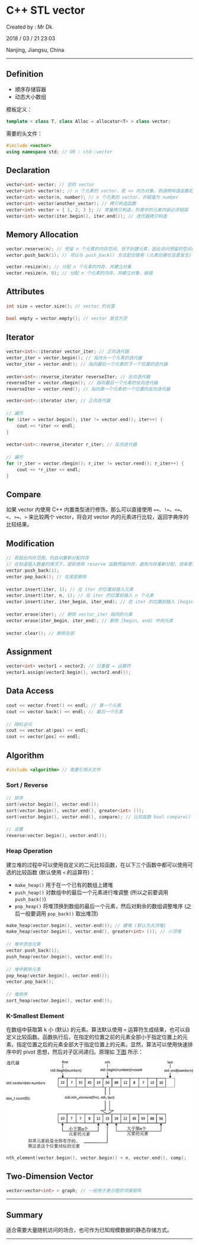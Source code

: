 # C++ STL vector

Created by : Mr Dk.

2018 / 03 / 21 23:03

Nanjing, Jiangsu, China

---

## Definition

* 顺序存储容器
* 动态大小数组​

模板定义：

```c++
template < class T, class Alloc = allocator<T> > class vector;
```

需要的头文件：

```c++
#include <vector>
using namespace std; // OR : std::vector
```

## Declaration

```c++
vector<int> vector; // 空的 vector
vector<int> vector(n); // n 个元素的 vector，若 <> 内为对象，则调用构造函数初始化
vector<int> vector(n, number); // n 个元素的 vector，并赋值为 number
vector<int> vector(another_vector); // 拷贝构造函数
vector<int> vector = { 1, 2, 3 }; // 常量拷贝构造，列表中的元素内容必须相容
vector<int> vector(iter.begin(), iter.end()); // 迭代器拷贝构造
```

## Memory Allocation

```c++
vector.reserve(n); // 预留 n 个元素的内存空间，但不创建元素，因此访问预留的空间是非法的
vector.push_back(1); // 可以与 push_back() 方法配合使用 (元素创建在这里发生)
```

```c++
vector.resize(n); // 分配 n 个元素的内存，并建立对象
vector.resize(n, 0); // 分配 n 个元素的内存，并建立对象，赋值
```

## Attributes

```c++
int size = vector.size(); // vector 的长度

bool empty = vector.empty(); // vector 是否为空
```

## Iterator

```c++
vector<int>::iterator vector_iter; // 正向迭代器
vector_iter = vector.begin(); // 指向头一个元素的迭代器
vector_iter = vector.end(); // 指向最后一个元素的下一个位置的迭代器

vector<int>::reverse_iterator reverseIter; // 反向迭代器
reverseIter = vector.rbegin(); // 指向最后一个元素的反向迭代器
reverseIter = vector.rend(); // 指向第一个元素前一个位置的反向迭代器
```

```c++
vector<int>::iterator iter; // 正向迭代器

// 遍历
for (iter = vector.begin(); iter != vector.end(); iter++) {
    cout << *iter << endl;
}

vector<int>::reverse_iterator r_iter; // 反向迭代器

// 遍历
for (r_iter = vector.rbegin(); r_iter != vector.rend(); r_iter++) {
    cout << *r_iter << endl;
}
```

## Compare

如果 vector 内使用 C++ 内置类型进行修饰，那么可以直接使用 `==`、`!=`、`<=`、`<`、`>=`、`>` 来比较两个 vector，将会对 vector 内的元素进行比较，返回字典序的比较结果。

## Modification

```c++
// 若超出内存范围，则自动重新分配内存
// 在知道插入数量的情况下，提前使用 reserve 函数预留内存，避免内存重新分配，效率更高
vector.push_back(1);
vector.pop_back(); // 在尾部删除

vector.insert(iter, 1); // 在 iter 的位置前插入元素
vector.insert(iter, n, 1); // 在 iter 的位置前插入 n 个元素
vector.insert(iter, iter_begin, iter_end); // 在 iter 的位置前插入 [begin, end) 的元素

vector.erase(iter); // 删除 vector_iter 指向的元素
vector.erase(iter_begin, iter_end); // 删除 [begin, end) 中的元素

vector.clear(); // 删除全部
```

## Assignment

```c++
vector<int> vector1 = vector2; // 已重载 = 运算符
vector1.assign(vector2.begin(), vector2.end());
```

## Data Access

```c++
cout << vector.front() << endl; // 第一个元素
cout << vector.back() << endl; // 最后一个元素

// 随机访问
cout << vector.at(pos) << endl;
cout << vector[pos] << endl;
```

## Algorithm

```c++
#include <algorithm> // 需要引用头文件
```

### Sort / Reverse

```c++
// 排序
sort(vector.begin(), vector.end());
sort(vector.begin(), vector.end(), greater<int> ());
sort(vector.begin(), vector.end(), compare); // 比较函数 bool compare() 需要自己实现

// 逆置
reverse(vector.begin(), vector.end());
```

### Heap Operation

建立堆的过程中可以使用自定义的二元比较函数，在以下三个函数中都可以使用可选的比较函数 (默认使用 `<` 的运算符)：

* `make_heap()` 用于在一个已有的数组上建堆
* `push_heap()` 对数组中的最后一个元素进行堆调整 (所以之前要调用 `push_back()`)
* `pop_heap()` 将堆顶换到数组的最后一个元素，然后对剩余的数组调整堆序 (之后一般要调用 `pop_back()` 取出堆顶)

```c++
make_heap(vector.begin(), vector.end()); // 建堆 (默认为大顶堆)
make_heap(vector.begin(), vector.end(), greater<int> ()); // 小顶堆

// 堆中添加元素
vector.push_back(1);
push_heap(vector.begin(), vector.end());

// 堆中删除元素
pop_heap(vector.begin(), vector.end());
vector.pop_back();

// 堆排序
sort_heap(vector.begin(), vector.end());
```

### K-Smallest Element

在数组中获取第 k 小 (默认) 的元素。算法默认使用 `<` 运算符生成结果，也可以自定义比较函数。函数执行后，在指定的位置之前的元素全部小于指定位置上的元素，指定位置之后的元素全部大于指定位置上的元素。显然，算法可以使用快速排序中的 pivot 思想，然后对子区间递归。原理如 [下图](http://c.biancheng.net/view/566.html) 所示：

![stl-nth-element](../img/stl-nth-element.png)

```c++
nth_element(vector.begin(), vector.begin() + n, vector.end(), comp);
```

## Two-Dimension Vector

```c++
vector<vector<int> > graph; // 一般用于表示图的邻接矩阵
```

---

## Summary

适合需要大量随机访问的场合，也可作为已知规模数据的静态存储方式。

---

